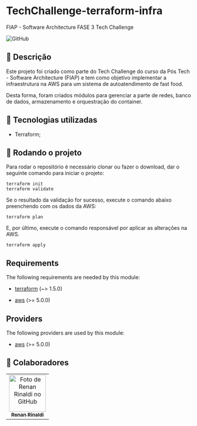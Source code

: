 # TechChallenge-terraform-infra
FIAP - Software Architecture FASE 3 Tech Challenge

![GitHub](https://img.shields.io/github/license/dropbox/dropbox-sdk-java)

## :memo: Descrição
Este projeto foi criado como parte do Tech Challenge do curso da Pós Tech - Software Architecture (FIAP) e tem como objetivo implementar a infraestrutura na AWS para um sistema de autoatendimento de fast food.

Desta forma, foram criados módulos para gerenciar a parte de redes, banco de dados, armazenamento e orquestração do container.

## :wrench: Tecnologias utilizadas
* Terraform;

## :rocket: Rodando o projeto
Para rodar o repositório é necessário clonar ou fazer o download, dar o seguinte comando para iniciar o projeto:

```
terraform init
terraform validate
```

Se o resultado da validação for sucesso, execute o comando abaixo preenchendo com os dados da AWS:
```
terraform plan
```

E, por último, execute o comando responsável por aplicar as alterações na AWS.
```
terraform apply
```

## Requirements

The following requirements are needed by this module:

- <a name="requirement_terraform"></a> [terraform](#requirement\_terraform) (~> 1.5.0)

- <a name="requirement_aws"></a> [aws](#requirement\_aws) (>= 5.0.0)

## Providers

The following providers are used by this module:

- <a name="provider_aws"></a> [aws](#provider\_aws) (>= 5.0.0)

## :handshake: Colaboradores
<table>
  <tr>
    <td align="center">
      <a href="https://github.com/renanrcr">
        <img src="https://avatars.githubusercontent.com/u/83503490?v=4" width="100px;" alt="Foto de Renan Rinaldi no GitHub"/><br>
        <sub>
          <b>Renan Rinaldi</b>
        </sub>
      </a>
    </td>
  </tr>
</table>
